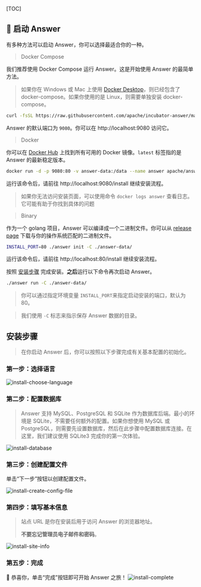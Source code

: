 [TOC]

## 🚀 启动 Answer

有多种方法可以启动 Answer，你可以选择最适合你的一种。

> Docker Compose

我们推荐使用 Docker Compose 运行 Answer。这是开始使用 Answer 的最简单方法。

> 如果你在 Windows 或 Mac 上使用 [Docker Desktop](https://www.docker.com/products/docker-desktop)，则已经包含了 docker-compose。如果你使用的是 Linux，则需要单独安装 docker-compose。

```bash
curl -fsSL https://raw.githubusercontent.com/apache/incubator-answer/main/docker-compose.yaml | docker compose -p answer -f - up
```

Answer 的默认端口为 `9080`。你可以在 http://localhost:9080 访问它。

> Docker

你可以在 [Docker Hub](https://hub.docker.com/r/apache/answer/tags) 上找到所有可用的 Docker 镜像。`latest` 标签指的是 Answer 的最新稳定版本。

```bash
docker run -d -p 9080:80 -v answer-data:/data --name answer apache/answer:latest
```

运行该命令后，请前往 http://localhost:9080/install 继续安装流程。

> 如果你无法访问安装页面，可以使用命令 `docker logs answer` 查看日志。它可能有助于你找到具体的问题

> Binary

作为一个 golang 项目，Answer 可以编译成一个二进制文件。你可以从 [release page](https://github.com/apache/incubator-answer/releases) 下载与你的操作系统匹配的二进制文件。

```bash
INSTALL_PORT=80 ./answer init -C ./answer-data/
```

运行该命令后，请前往 http://localhost:80/install 继续安装流程。

按照 [安装步骤](#install-steps) 完成安装。**之后**运行以下命令再次启动 Answer。

```bash
./answer run -C ./answer-data/
```

> 你可以通过指定环境变量 `INSTALL_PORT`来指定启动安装的端口，默认为 80。

> 我们使用 `-C` 标志来指示保存 Answer 数据的目录。

## 安装步骤

> 在你启动 Answer 后，你可以按照以下步骤完成有关基本配置的初始化。

### 第一步：选择语言

![install-choose-language](https://answer.apache.org/img/docs/install-choose-language.png)

### 第二步：配置数据库

> Answer 支持 MySQL、PostgreSQL 和 SQLite 作为数据库后端。最小的环境是 SQLite，不需要任何额外的配置。如果你想使用 MySQL 或 PostgreSQL，则需要先设置数据库，然后在此步骤中配置数据库连接。在这里，我们建议使用 SQLite3 完成你的第一次体验。

![install-database](https://answer.apache.org/img/docs/install-database.png)

### 第三步：创建配置文件

单击“下一步”按钮以创建配置文件。

![install-create-config-file](https://answer.apache.org/img/docs/install-create-config-file.png)

### 第四步：填写基本信息

> 站点 URL 是你在安装后用于访问 Answer 的浏览器地址。
>
> **不要忘记管理员电子邮件和密码**。

![install-site-info](https://answer.apache.org/img/docs/install-site-info.png)

### 第五步：完成

🎉 恭喜你，单击“完成”按钮即可开始 Answer 之旅！
![install-complete](https://answer.apache.org/img/docs/install-complete.png)
